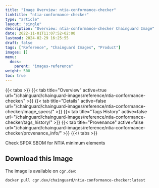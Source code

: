 ```yaml
---
title: "Image Overview: ntia-conformance-checker"
linktitle: "ntia-conformance-checker"
type: "article"
layout: "single"
description: "Overview: ntia-conformance-checker Chainguard Image"
date: 2022-11-01T11:07:52+02:00
lastmod: 2024-02-29 16:25:55
draft: false
tags: ["Reference", "Chainguard Images", "Product"]
images: []
menu: 
  docs: 
    parent: "images-reference"
weight: 500
toc: true
---
```


{{< tabs >}}
{{< tab title="Overview" active=true url="/chainguard/chainguard-images/reference/ntia-conformance-checker/" >}}
{{< tab title="Details" active=false url="/chainguard/chainguard-images/reference/ntia-conformance-checker/image_specs/" >}}
{{< tab title="Tags History" active=false url="/chainguard/chainguard-images/reference/ntia-conformance-checker/tags_history/" >}}
{{< tab title="Provenance" active=false url="/chainguard/chainguard-images/reference/ntia-conformance-checker/provenance_info/" >}}
{{</ tabs >}}



<!--overview:start-->
Check SPDX SBOM for NTIA minimum elements
<!--overview:end-->

<!--getting:start-->
## Download this Image
The image is available on `cgr.dev`:

```
docker pull cgr.dev/chainguard/ntia-conformance-checker:latest
```
<!--getting:end-->

<!--body:start-->
<!--body:end-->

